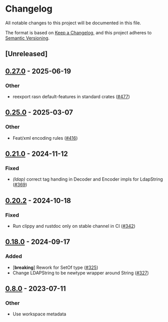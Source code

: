 # Changelog
All notable changes to this project will be documented in this file.

The format is based on [Keep a Changelog](https://keepachangelog.com/en/1.0.0/),
and this project adheres to [Semantic Versioning](https://semver.org/spec/v2.0.0.html).

## [Unreleased]

## [0.27.0](https://github.com/librasn/rasn/compare/rasn-ldap-v0.26.6...rasn-ldap-v0.27.0) - 2025-06-19

### Other

- reexport rasn default-features in standard crates ([#477](https://github.com/librasn/rasn/pull/477))

## [0.25.0](https://github.com/librasn/rasn/compare/rasn-ldap-v0.24.0...rasn-ldap-v0.25.0) - 2025-03-07

### Other

- Feat/xml encoding rules ([#416](https://github.com/librasn/rasn/pull/416))

## [0.21.0](https://github.com/librasn/rasn/compare/rasn-ldap-v0.20.2...rasn-ldap-v0.21.0) - 2024-11-12

### Fixed

- *(ldap)* correct tag handing in Decoder and Encoder impls for LdapString ([#369](https://github.com/librasn/rasn/pull/369))

## [0.20.2](https://github.com/librasn/rasn/compare/rasn-ldap-v0.20.1...rasn-ldap-v0.20.2) - 2024-10-18

### Fixed

- Run clippy and rustdoc only on stable channel in CI ([#342](https://github.com/librasn/rasn/pull/342))

## [0.18.0](https://github.com/librasn/rasn/compare/rasn-ldap-v0.17.3...rasn-ldap-v0.18.0) - 2024-09-17

### Added

- [**breaking**] Rework for SetOf type ([#325](https://github.com/librasn/rasn/pull/325))
- Change LDAPString to be newtype wrapper around String ([#327](https://github.com/librasn/rasn/pull/327))

## [0.8.0](https://github.com/XAMPPRocky/rasn/compare/rasn-ldap-v0.7.0...rasn-ldap-v0.8.0) - 2023-07-11

### Other
- Use workspace metadata
